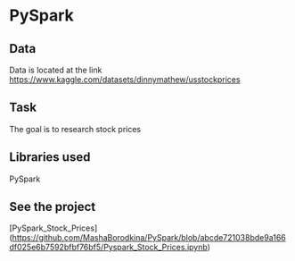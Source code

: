 # PySpark
## Data
Data is located at the link https://www.kaggle.com/datasets/dinnymathew/usstockprices
## Task
The goal is to research stock prices
## Libraries used
PySpark
## See the project
[PySpark_Stock_Prices] (https://github.com/MashaBorodkina/PySpark/blob/abcde721038bde9a166df025e6b7592bfbf76bf5/Pyspark_Stock_Prices.ipynb)
